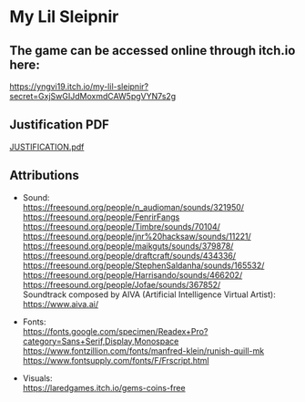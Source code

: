 # My Lil Sleipnir

## The game can be accessed online through itch.io here:  
https://yngvi19.itch.io/my-lil-sleipnir?secret=GxjSwGIJdMoxmdCAW5pgVYN7s2g  

## Justification PDF
[JUSTIFICATION.pdf](https://github.com/DonNinja/my-lil-sleipnir/files/7694410/JUSTIFICATION.pdf)  

## Attributions
- Sound:  
https://freesound.org/people/n_audioman/sounds/321950/   
https://freesound.org/people/FenrirFangs  
https://freesound.org/people/Timbre/sounds/70104/   
https://freesound.org/people/jnr%20hacksaw/sounds/11221/   
https://freesound.org/people/maikguts/sounds/379878/   
https://freesound.org/people/draftcraft/sounds/434336/   
https://freesound.org/people/StephenSaldanha/sounds/165532/  
https://freesound.org/people/Harrisando/sounds/466202/  
https://freesound.org/people/Jofae/sounds/367852/  
Soundtrack composed by AIVA (Artificial Intelligence Virtual Artist):  
https://www.aiva.ai/  

- Fonts:  
https://fonts.google.com/specimen/Readex+Pro?category=Sans+Serif,Display,Monospace  
https://www.fontzillion.com/fonts/manfred-klein/runish-quill-mk  
https://www.fontsupply.com/fonts/F/Frscript.html  

- Visuals:  
https://laredgames.itch.io/gems-coins-free
